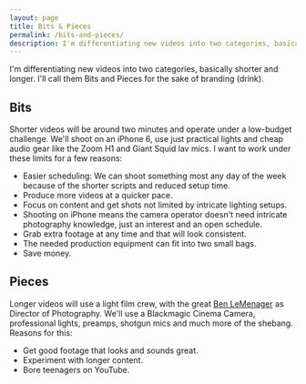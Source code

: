 ```yaml
---
layout: page
title: Bits & Pieces
permalink: /bits-and-pieces/
description: I'm differentiating new videos into two categories, basically shorter and longer. I'll call them Bits and Pieces for the sake of branding (drink).
---
```


I'm differentiating new videos into two categories, basically shorter and longer. I'll call them Bits and Pieces for the sake of branding (drink).

Bits
----
Shorter videos will be around two minutes and operate under a low-budget challenge. We'll shoot on an iPhone 6, use just practical lights and cheap audio gear like the Zoom H1 and Giant Squid lav mics. I want to work under these limits for a few reasons:

* Easier scheduling: We can shoot something most any day of the week because of the shorter scripts and reduced setup time.
* Produce more videos at a quicker pace.
* Focus on content and get shots not limited by intricate lighting setups.
* Shooting on iPhone means the camera operator doesn't need intricate photography knowledge, just an interest and an open schedule.
* Grab extra footage at any time and that will look consistent.
* The needed production equipment can fit into two small bags.
* Save money.

Pieces
------
Longer videos will use a light film crew, with the great [Ben LeMenager](http://blulightmedia.com/) as Director of Photography. We'll use a Blackmagic Cinema Camera, professional lights, preamps, shotgun mics and much more of the shebang. Reasons for this:

* Get good footage that looks and sounds great.
* Experiment with longer content.
* Bore teenagers on YouTube.